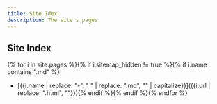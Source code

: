 ```yaml
---
title: Site Idex
description: The site's pages
---
```

## Site Index

{% for i in site.pages %}{% if i.sitemap_hidden != true %}{% if i.name contains ".md" %}
- [{{i.name | replace: "-", " " | replace: ".md", "" | capitalize}}]({{i.url | replace: ".html", ""}}){% endif %}{% endif %}{% endfor %}
